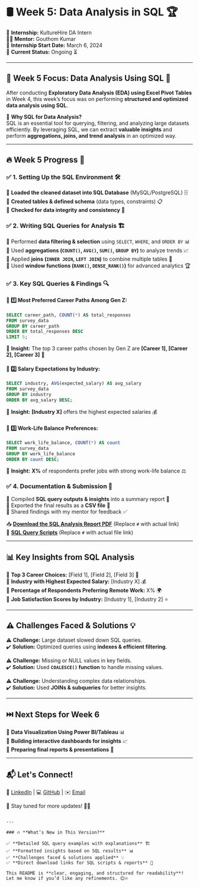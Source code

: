 # 🛢️ Week 5: Data Analysis in SQL 🏆  

🚀 **Internship:** KultureHire DA Intern  
👨‍🏫 **Mentor:** Gouthom Kumar  
📅 **Internship Start Date:** March 6, 2024  
📍 **Current Status:** Ongoing ⏳  

---

## 📢 Week 5 Focus: Data Analysis Using SQL 🎯  

After conducting **Exploratory Data Analysis (EDA) using Excel Pivot Tables** in Week 4, this week’s focus was on performing **structured and optimized data analysis using SQL**.  

📌 **Why SQL for Data Analysis?**  
SQL is an essential tool for querying, filtering, and analyzing large datasets efficiently. By leveraging SQL, we can extract **valuable insights** and perform **aggregations, joins, and trend analysis** in an optimized way.  

---

## 🔥 Week 5 Progress 🚀  

### ✅ **1. Setting Up the SQL Environment** 🛠️  
🔹 **Loaded the cleaned dataset into SQL Database** (MySQL/PostgreSQL) 🗄️  
🔹 **Created tables & defined schema** (data types, constraints) 📋  
🔹 **Checked for data integrity and consistency** 🔎  

### ✅ **2. Writing SQL Queries for Analysis** 🏗️  
🔸 Performed **data filtering & selection** using `SELECT`, `WHERE`, and `ORDER BY` 📊  
🔸 Used **aggregations (`COUNT()`, `AVG()`, `SUM()`, `GROUP BY`)** to analyze trends 📈  
🔸 Applied **joins (`INNER JOIN`, `LEFT JOIN`)** to combine multiple tables 🔗  
🔸 Used **window functions (`RANK()`, `DENSE_RANK()`)** for advanced analytics 🏆  

### ✅ **3. Key SQL Queries & Findings** 🔍  
#### 🔹 **1️⃣ Most Preferred Career Paths Among Gen Z:**  
```sql
SELECT career_path, COUNT(*) AS total_responses
FROM survey_data
GROUP BY career_path
ORDER BY total_responses DESC
LIMIT 5;
```
🔹 **Insight:** The top 3 career paths chosen by Gen Z are **[Career 1], [Career 2], [Career 3]** 🚀  

#### 🔹 **2️⃣ Salary Expectations by Industry:**  
```sql
SELECT industry, AVG(expected_salary) AS avg_salary
FROM survey_data
GROUP BY industry
ORDER BY avg_salary DESC;
```
🔹 **Insight:** **[Industry X]** offers the highest expected salaries 💰  

#### 🔹 **3️⃣ Work-Life Balance Preferences:**  
```sql
SELECT work_life_balance, COUNT(*) AS count
FROM survey_data
GROUP BY work_life_balance
ORDER BY count DESC;
```
🔹 **Insight:** **X%** of respondents prefer jobs with strong work-life balance ⚖️  

### ✅ **4. Documentation & Submission** 📑  
🔸 Compiled **SQL query outputs & insights** into a summary report 📝  
🔸 Exported the final results as a **CSV file** 📂  
🔸 Shared findings with my mentor for feedback ✅  

📥 **[Download the SQL Analysis Report PDF](#)** (Replace `#` with actual link)  
📑 **[SQL Query Scripts](#)** (Replace `#` with actual file link)  

---

## 📊 Key Insights from SQL Analysis  

🔹 **Top 3 Career Choices:** [Field 1], [Field 2], [Field 3] 🎯  
🔹 **Industry with Highest Expected Salary:** [Industry X] 💰  
🔹 **Percentage of Respondents Preferring Remote Work:** X% 🌍  
🔹 **Job Satisfaction Scores by Industry:** [Industry 1], [Industry 2] ⭐  

---

## ⚠️ Challenges Faced & Solutions 💡  

⚠️ **Challenge:** Large dataset slowed down SQL queries.  
✔️ **Solution:** Optimized queries using **indexes & efficient filtering**.  

⚠️ **Challenge:** Missing or NULL values in key fields.  
✔️ **Solution:** Used **`COALESCE()` function** to handle missing values.  

⚠️ **Challenge:** Understanding complex data relationships.  
✔️ **Solution:** Used **JOINs & subqueries** for better insights.  

---

## ⏭️ Next Steps for Week 6  

🚀 **Data Visualization Using Power BI/Tableau** 📊  
🚀 **Building interactive dashboards for insights** 📈  
🚀 **Preparing final reports & presentations** 📝  

---

## 📬 Let's Connect!  

💼 [LinkedIn](#) | 💻 [GitHub](#) | ✉️ [Email](#)  

🔔 Stay tuned for more updates! 🚀✨  
```

---

### 🔥 **What’s New in This Version?**  

✅ **Detailed SQL query examples with explanations** 🏗️  
✅ **Formatted insights based on SQL results** 📊  
✅ **Challenges faced & solutions applied** 💡  
✅ **Direct download links for SQL scripts & reports** 📂  

This README is **clear, engaging, and structured for readability**! Let me know if you’d like any refinements. 😊🔥
